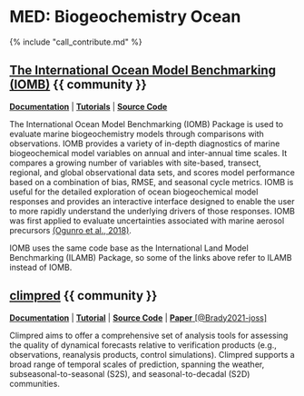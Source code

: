 
# MED: Biogeochemistry Ocean

{% include "call_contribute.md" %}


## [The International Ocean Model Benchmarking (IOMB)][IOMB-web]  {{ community }}

[**Documentation**][ilamb-doc] |
[**Tutorials**][ilamb-tutorial] | 
[**Source Code**][ilamb-source]

The International Ocean Model Benchmarking (IOMB) Package is used to evaluate marine biogeochemistry models through comparisons with observations. IOMB provides a variety of in-depth diagnostics of marine biogeochemical model variables on annual and inter-annual time scales. It compares a growing number of variables with site-based, transect, regional, and global observational data sets, and scores model performance based on a combination of bias, RMSE, and seasonal cycle metrics. IOMB is useful for the detailed exploration of ocean biogeochemical model responses and provides an interactive interface designed to enable the user to more rapidly understand the underlying drivers of those responses. IOMB was first applied to evaluate uncertainties associated with marine aerosol precursors [(Ogunro et al., 2018)](https://www.mdpi.com/2073-4433/9/5/184).

IOMB uses the same code base as the International Land Model Benchmarking (ILAMB) Package, so some of the links above refer to ILAMB instead of IOMB.


## [climpred][climpred-doc]  {{ community }}

[**Documentation**][climpred-doc] |
[**Tutorial**][climpred-tutorial] |
[**Source Code**][climpred-source] |
[**Paper** [@Brady2021-joss]][climpred-paper]

Climpred aims to offer a comprehensive set of analysis tools for assessing the quality of dynamical forecasts relative to verification products (e.g., observations, reanalysis products, control simulations). Climpred supports a broad range of temporal scales of prediction, spanning the weather, subseasonal-to-seasonal (S2S), and seasonal-to-decadal (S2D) communities.


[IOMB-web]: https://cmec.llnl.gov/iomb.html
[ilamb-doc]: https://www.ilamb.org/doc/index.html
[ilamb-tutorial]: https://www.ilamb.org/doc/tutorial.html
[ilamb-source]: https://github.com/rubisco-sfa/ILAMB

[climpred-doc]: https://climpred.readthedocs.io/en/stable/index.html
[climpred-tutorial]: https://climpred.readthedocs.io/en/stable/setting-up-data.html
[climpred-source]: https://github.com/pangeo-data/climpred
[climpred-paper]: https://joss.theoj.org/papers/10.21105/joss.02781